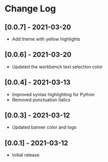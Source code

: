 # Change Log

## [0.0.7] - 2021-03-20

- Add theme with yellow highlights

## [0.0.6] - 2021-03-20

- Updated the workbench text selection color

## [0.0.4] - 2021-03-13

- Improved syntax highlighting for Python
- Removed punctuation italics

## [0.0.3] - 2021-03-12

- Updated banner color and logo

## [0.0.1] - 2021-03-12

- Initial release
